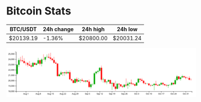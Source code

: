# Bitcoin Stats

BTC/USDT|24h change|24h high|24h low|
|---|---|---|---|
|$20139.19|-1.36%|$20800.00|$20031.24|

<img src="./chart.svg">
